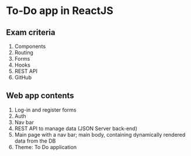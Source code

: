# To-Do app in ReactJS

## Exam criteria

1. Components
2. Routing
3. Forms
4. Hooks
5. REST API
6. GitHub

## Web app contents

1. Log-in and register forms
2. Auth
3. Nav bar
4. REST API to manage data (JSON Server back-end)
5. Main page with a nav bar; main body, containing dynamically rendered data from the DB
6. Theme: To Do application